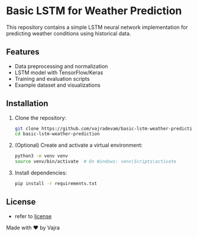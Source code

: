# Basic LSTM for Weather Prediction

This repository contains a simple LSTM neural network implementation for predicting weather conditions using historical data.

## Features

- Data preprocessing and normalization
- LSTM model with TensorFlow/Keras
- Training and evaluation scripts
- Example dataset and visualizations

## Installation

1. Clone the repository:
    ```bash
    git clone https://github.com/vajradevam/basic-lstm-weather-prediction.git
    cd basic-lstm-weather-prediction
    ```
2. (Optional) Create and activate a virtual environment:
    ```bash
    python3 -m venv venv
    source venv/bin/activate  # On Windows: venv\Scripts\activate
    ```
3. Install dependencies:
    ```bash
    pip install -r requirements.txt
    ```

## License

- refer to [license](LICENSE)

Made with ❤️ by Vajra